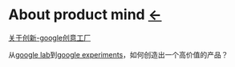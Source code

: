 # About product mind  [←](index.md)

[关于创新-google创意工厂](http://reader.epubee.com/books/mobile/cb/cb0cd7bfaf9b58db1ce106086ec0e14b/text00229.html)

从[google lab](#)到[google experiments](https://experiments.withgoogle.com/)，如何创造出一个高价值的产品？

